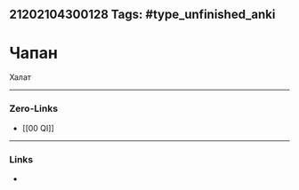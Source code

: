 21202104300128
Tags: #type_unfinished_anki
---
# Чапан

Халат

---
### Zero-Links
- [[00 QI]]
---
### Links
-
